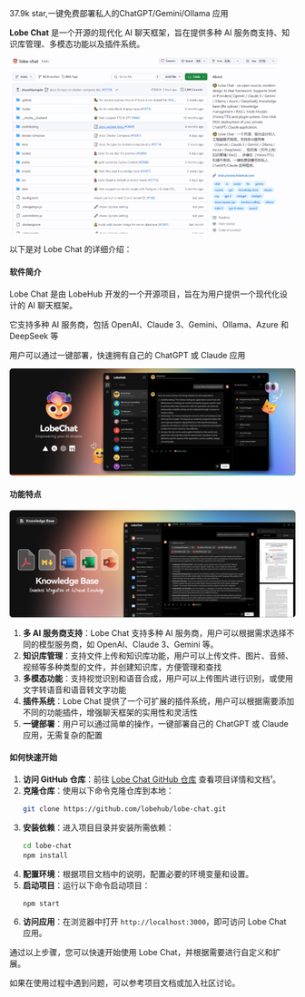 37.9k star,一键免费部署私人的ChatGPT/Gemini/Ollama 应用

**Lobe Chat** 是一个开源的现代化 AI 聊天框架，旨在提供多种 AI 服务商支持、知识库管理、多模态功能以及插件系统。

![](image.png)

以下是对 Lobe Chat 的详细介绍：

#### 软件简介
Lobe Chat 是由 LobeHub 开发的一个开源项目，旨在为用户提供一个现代化设计的 AI 聊天框架。

它支持多种 AI 服务商，包括 OpenAI、Claude 3、Gemini、Ollama、Azure 和 DeepSeek 等

用户可以通过一键部署，快速拥有自己的 ChatGPT 或 Claude 应用

![](image-1.png)

#### 功能特点
![](image-2.png)
1. **多 AI 服务商支持**：Lobe Chat 支持多种 AI 服务商，用户可以根据需求选择不同的模型服务商，如 OpenAI、Claude 3、Gemini 等。
2. **知识库管理**：支持文件上传和知识库功能，用户可以上传文件、图片、音频、视频等多种类型的文件，并创建知识库，方便管理和查找
3. **多模态功能**：支持视觉识别和语音合成，用户可以上传图片进行识别，或使用文字转语音和语音转文字功能
4. **插件系统**：Lobe Chat 提供了一个可扩展的插件系统，用户可以根据需要添加不同的功能插件，增强聊天框架的实用性和灵活性
5. **一键部署**：用户可以通过简单的操作，一键部署自己的 ChatGPT 或 Claude 应用，无需复杂的配置

#### 如何快速开始
1. **访问 GitHub 仓库**：前往 [Lobe Chat GitHub 仓库](https://github.com/lobehub/lobe-chat) 查看项目详情和文档¹。
2. **克隆仓库**：使用以下命令克隆仓库到本地：
   ```bash
   git clone https://github.com/lobehub/lobe-chat.git
   ```
3. **安装依赖**：进入项目目录并安装所需依赖：
   ```bash
   cd lobe-chat
   npm install
   ```
4. **配置环境**：根据项目文档中的说明，配置必要的环境变量和设置。
5. **启动项目**：运行以下命令启动项目：
   ```bash
   npm start
   ```
6. **访问应用**：在浏览器中打开 `http://localhost:3000`，即可访问 Lobe Chat 应用。

通过以上步骤，您可以快速开始使用 Lobe Chat，并根据需要进行自定义和扩展。

如果在使用过程中遇到问题，可以参考项目文档或加入社区讨论。



